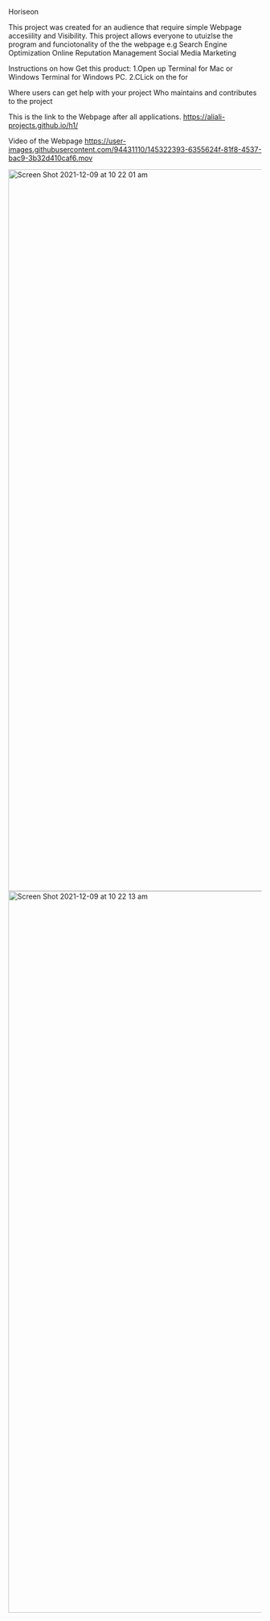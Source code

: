 Horiseon

This project was created for an audience that require simple Webpage accesiility and Visibility.
This project allows everyone  to utuizlse the program and funciotonality of the the webpage
e.g Search Engine Optimization
    Online Reputation Management
    Social Media Marketing

Instructions on how Get this product:
1.Open up Terminal for Mac or Windows Terminal for Windows PC.
2.CLick on the for

Where users can get help with your project
Who maintains and contributes to the project








This is the link to the Webpage after all applications.
https://aliali-projects.github.io/h1/

Video of the Webpage
https://user-images.githubusercontent.com/94431110/145322393-6355624f-81f8-4537-bac9-3b32d410caf6.mov

<img width="1434" alt="Screen Shot 2021-12-09 at 10 22 01 am" src="https://user-images.githubusercontent.com/94431110/145322798-f1fda36f-038e-402b-a868-f7c6fae07c16.png">
<img width="1434" alt="Screen Shot 2021-12-09 at 10 22 13 am" src="https://user-images.githubusercontent.com/94431110/145322853-f3b5eebc-4de8-4d63-8f83-2afbac55cc21.png">
